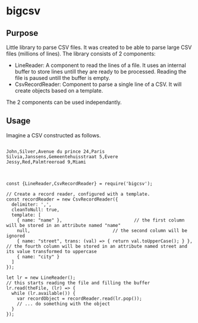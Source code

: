 # bigcsv

## Purpose

Little library to parse CSV files. It was created to be able to parse large CSV files (millions of lines). The library consists of 2 components:

* LineReader: A component to read the lines of a file. It uses an internal buffer to store lines untill they are ready to be processed. Reading the file is paused untill the buffer is empty.
* CsvRecordReader: Component to parse a single line of a CSV. It will create objects based on a template.

The 2 components can be used independantly.

## Usage

Imagine a CSV constructed as follows.

<pre>
<code class="csv">
John,Silver,Avenue du prince 24,Paris
Silvia,Janssens,Gemeentehuisstraat 5,Evere
Jessy,Red,Palmtreeroad 9,Miami
</code>
</pre>

<pre>
<code class="javascript">
const {LineReader,CsvRecordReader} = require('bigcsv');

// Create a record reader, configured with a template.
const recordReader = new CsvRecordReader({
  delimiter: ',',
  cleanToNull: true,
  template: [
    { name: "name" },							// the first column will be stored in an attribute named "name"
    null,								// the second column will be ignored
    { name: "street", trans: (val) => { return val.toUpperCase(); } },	// the fourth column will be stored in an attribute named street and its value transformed to uppercase
    { name: "city" }
  ]
});

let lr = new LineReader();
// this starts reading the file and filling the buffer
lr.read(theFile, (lr) => {
  while (lr.available()) {
    var recordObject = recordReader.read(lr.pop());
    // ... do something with the object
  }
});
</code>
</pre>
